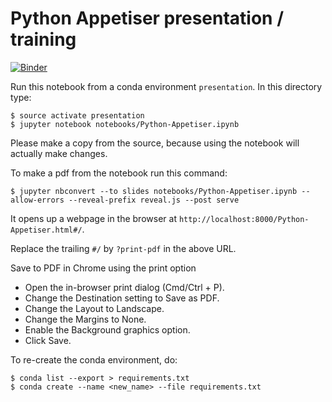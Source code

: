 # Python Appetiser presentation / training

[![Binder](https://mybinder.org/badge_logo.svg)](https://mybinder.org/v2/gh/thiersa/Python-Appetiser/master)

Run this notebook from a conda environment `presentation`.
In this directory type:

```
$ source activate presentation
$ jupyter notebook notebooks/Python-Appetiser.ipynb
```

Please make a copy from the source, because using the notebook will
actually make changes.

To make a pdf from the notebook run thіs command:
```
$ jupyter nbconvert --to slides notebooks/Python-Appetiser.ipynb --allow-errors --reveal-prefix reveal.js --post serve
```
It opens up a webpage in the browser at 
`http://localhost:8000/Python-Appetiser.html#/`.

Replace the trailing `#/` by `?print-pdf` in the above URL.

Save to PDF in Chrome using the print option
- Open the in-browser print dialog (Cmd/Ctrl + P).
- Change the Destination setting to Save as PDF.
- Change the Layout to Landscape.
- Change the Margins to None.
- Enable the Background graphics option.
- Click Save.

To re-create the conda environment, do:
```
$ conda list --export > requirements.txt
$ conda create --name <new_name> --file requirements.txt
```

